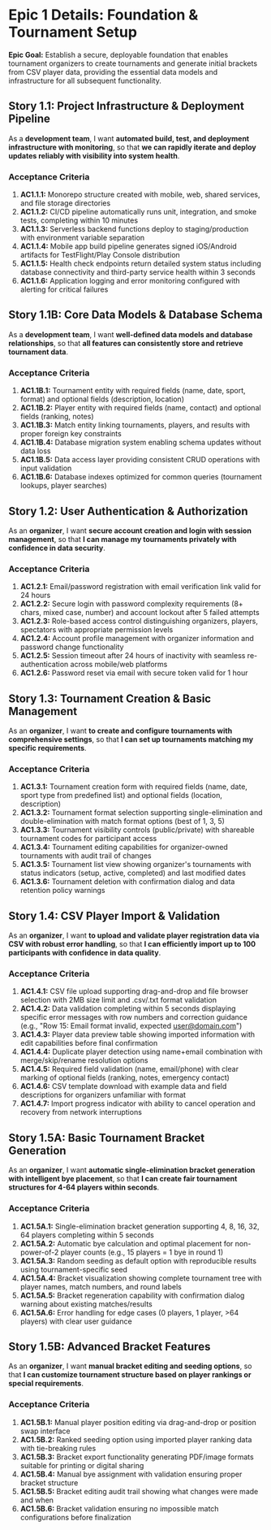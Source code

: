 # Epic 1 Details: Foundation & Tournament Setup

**Epic Goal:** Establish a secure, deployable foundation that enables tournament organizers to create tournaments and generate initial brackets from CSV player data, providing the essential data models and infrastructure for all subsequent functionality.

## Story 1.1: Project Infrastructure & Deployment Pipeline
As a **development team**,
I want **automated build, test, and deployment infrastructure with monitoring**,
so that **we can rapidly iterate and deploy updates reliably with visibility into system health**.

### Acceptance Criteria
1. **AC1.1.1:** Monorepo structure created with mobile, web, shared services, and file storage directories
2. **AC1.1.2:** CI/CD pipeline automatically runs unit, integration, and smoke tests, completing within 10 minutes
3. **AC1.1.3:** Serverless backend functions deploy to staging/production with environment variable separation
4. **AC1.1.4:** Mobile app build pipeline generates signed iOS/Android artifacts for TestFlight/Play Console distribution
5. **AC1.1.5:** Health check endpoints return detailed system status including database connectivity and third-party service health within 3 seconds
6. **AC1.1.6:** Application logging and error monitoring configured with alerting for critical failures

## Story 1.1B: Core Data Models & Database Schema
As a **development team**,
I want **well-defined data models and database relationships**,
so that **all features can consistently store and retrieve tournament data**.

### Acceptance Criteria
1. **AC1.1B.1:** Tournament entity with required fields (name, date, sport, format) and optional fields (description, location)
2. **AC1.1B.2:** Player entity with required fields (name, contact) and optional fields (ranking, notes)
3. **AC1.1B.3:** Match entity linking tournaments, players, and results with proper foreign key constraints
4. **AC1.1B.4:** Database migration system enabling schema updates without data loss
5. **AC1.1B.5:** Data access layer providing consistent CRUD operations with input validation
6. **AC1.1B.6:** Database indexes optimized for common queries (tournament lookups, player searches)

## Story 1.2: User Authentication & Authorization
As an **organizer**,
I want **secure account creation and login with session management**,
so that **I can manage my tournaments privately with confidence in data security**.

### Acceptance Criteria
1. **AC1.2.1:** Email/password registration with email verification link valid for 24 hours
2. **AC1.2.2:** Secure login with password complexity requirements (8+ chars, mixed case, number) and account lockout after 5 failed attempts
3. **AC1.2.3:** Role-based access control distinguishing organizers, players, spectators with appropriate permission levels
4. **AC1.2.4:** Account profile management with organizer information and password change functionality
5. **AC1.2.5:** Session timeout after 24 hours of inactivity with seamless re-authentication across mobile/web platforms
6. **AC1.2.6:** Password reset via email with secure token valid for 1 hour

## Story 1.3: Tournament Creation & Basic Management
As an **organizer**,
I want **to create and configure tournaments with comprehensive settings**,
so that **I can set up tournaments matching my specific requirements**.

### Acceptance Criteria
1. **AC1.3.1:** Tournament creation form with required fields (name, date, sport type from predefined list) and optional fields (location, description)
2. **AC1.3.2:** Tournament format selection supporting single-elimination and double-elimination with match format options (best of 1, 3, 5)
3. **AC1.3.3:** Tournament visibility controls (public/private) with shareable tournament codes for participant access
4. **AC1.3.4:** Tournament editing capabilities for organizer-owned tournaments with audit trail of changes
5. **AC1.3.5:** Tournament list view showing organizer's tournaments with status indicators (setup, active, completed) and last modified dates
6. **AC1.3.6:** Tournament deletion with confirmation dialog and data retention policy warnings

## Story 1.4: CSV Player Import & Validation
As an **organizer**,
I want **to upload and validate player registration data via CSV with robust error handling**,
so that **I can efficiently import up to 100 participants with confidence in data quality**.

### Acceptance Criteria
1. **AC1.4.1:** CSV file upload supporting drag-and-drop and file browser selection with 2MB size limit and .csv/.txt format validation
2. **AC1.4.2:** Data validation completing within 5 seconds displaying specific error messages with row numbers and correction guidance (e.g., "Row 15: Email format invalid, expected user@domain.com")
3. **AC1.4.3:** Player data preview table showing imported information with edit capabilities before final confirmation
4. **AC1.4.4:** Duplicate player detection using name+email combination with merge/skip/rename resolution options
5. **AC1.4.5:** Required field validation (name, email/phone) with clear marking of optional fields (ranking, notes, emergency contact)
6. **AC1.4.6:** CSV template download with example data and field descriptions for organizers unfamiliar with format
7. **AC1.4.7:** Import progress indicator with ability to cancel operation and recovery from network interruptions

## Story 1.5A: Basic Tournament Bracket Generation
As an **organizer**,
I want **automatic single-elimination bracket generation with intelligent bye placement**,
so that **I can create fair tournament structures for 4-64 players within seconds**.

### Acceptance Criteria
1. **AC1.5A.1:** Single-elimination bracket generation supporting 4, 8, 16, 32, 64 players completing within 5 seconds
2. **AC1.5A.2:** Automatic bye calculation and optimal placement for non-power-of-2 player counts (e.g., 15 players = 1 bye in round 1)
3. **AC1.5A.3:** Random seeding as default option with reproducible results using tournament-specific seed
4. **AC1.5A.4:** Bracket visualization showing complete tournament tree with player names, match numbers, and round labels
5. **AC1.5A.5:** Bracket regeneration capability with confirmation dialog warning about existing matches/results
6. **AC1.5A.6:** Error handling for edge cases (0 players, 1 player, >64 players) with clear user guidance

## Story 1.5B: Advanced Bracket Features
As an **organizer**,
I want **manual bracket editing and seeding options**,
so that **I can customize tournament structure based on player rankings or special requirements**.

### Acceptance Criteria
1. **AC1.5B.1:** Manual player position editing via drag-and-drop or position swap interface
2. **AC1.5B.2:** Ranked seeding option using imported player ranking data with tie-breaking rules
3. **AC1.5B.3:** Bracket export functionality generating PDF/image formats suitable for printing or digital sharing
4. **AC1.5B.4:** Manual bye assignment with validation ensuring proper bracket structure
5. **AC1.5B.5:** Bracket editing audit trail showing what changes were made and when
6. **AC1.5B.6:** Bracket validation ensuring no impossible match configurations before finalization
